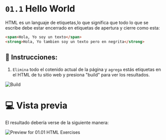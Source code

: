 # `01.1` Hello World

HTML es un languaje de etiquetas,lo que significa que todo lo que se escribe debe estar encerrado en etiquetas de apertura y cierre como esta:

```html
<span>Hola, Yo soy un texto</span>
<strong>Hola, Yo tambien soy un texto pero en negrita</strong>
```

## 📝 Instrucciones:

1. `Elimina` todo el cotenido actual de la página y `agrega` estás etiquetas en el HTML de tu sitio web y presiona "build" para ver los resultados.

![Build](../../.learn/assets/build.png?raw=true)

# 💻 Vista previa

El resultado debería verse de la siguiente manera:

![Preview for 01.01 HTML Exercises](../../.learn/assets/Screen%20Shot%202020-02-25%20at%207.55.53%20PM.png?raw=true)
